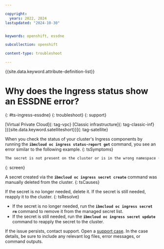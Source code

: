 ```yaml
---

copyright: 
  years: 2022, 2024
lastupdated: "2024-10-30"


keywords: openshift, essdne

subcollection: openshift

content-type: troubleshoot

---
```


{{site.data.keyword.attribute-definition-list}}



# Why does the Ingress status show an ESSDNE error?
{: #ts-ingress-essdne}
{: troubleshoot}
{: support}

[Virtual Private Cloud]{: tag-vpc} [Classic infrastructure]{: tag-classic-inf} [{{site.data.keyword.satelliteshort}}]{: tag-satellite}

When you check the status of your cluster's Ingress components by running the **`ibmcloud oc ingress status-report get`** command, you see an error similar to the following example.
{: tsSymptoms}

```sh
The secret is not present on the cluster or is in the wrong namespace (ESSDNE).
```
{: screen}

A secret created via the **`ibmcloud oc ingress secret create`** command was manually deleted from the cluster.
{: tsCauses}

If the secret is no longer needed, delete it. If the secret is still needed, reapply it to the cluster.
{: tsResolve}


- If the secret is no longer needed, run the **`ibmcloud oc ingress secret rm`** command to remove it from the managed secret list.
- If the secret is still needed, run the **`ibmcloud oc ingress secret update`** command to reapply the secret to the cluster.


If the issue persists, contact support. Open a [support case](/docs/account?topic=account-using-avatar). In the case details, be sure to include any relevant log files, error messages, or command outputs.
